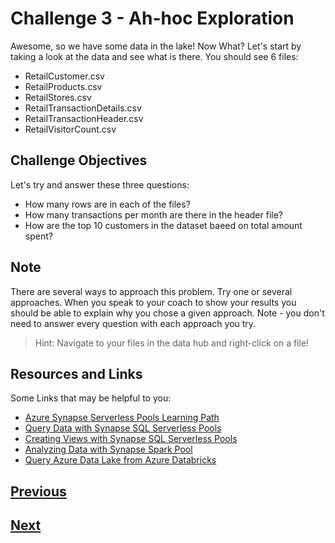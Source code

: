# Challenge 3 - Ah-hoc Exploration

Awesome, so we have some data in the lake! Now What? Let's start by taking a look at the data and see what is there. You should see 6 files: 
* RetailCustomer.csv
* RetailProducts.csv
* RetailStores.csv
* RetailTransactionDetails.csv
* RetailTransactionHeader.csv
* RetailVisitorCount.csv

## Challenge Objectives

Let's try and answer these three questions: 
* How many rows are in each of the files? 
* How many transactions per month are there in the header file? 
* How are the top 10 customers in the dataset baeed on total amount spent? 

## Note
There are several ways to approach this problem. Try one or several approaches. When you speak to your coach to show your results you should be able to explain why you chose a given approach. Note - you don't need to answer every question with each approach you try.

> Hint: Navigate to your files in the data hub and right-click on a file!

## Resources and Links

Some Links that may be helpful to you: 
* [Azure Synapse Serverless Pools Learning Path](https://docs.microsoft.com/en-us/learn/paths/build-data-analytics-solutions-using-azure-synapse-serverless-sql-pools/)
* [Query Data with Synapse SQL Serverless Pools](https://docs.microsoft.com/en-us/azure/synapse-analytics/sql/develop-storage-files-overview)
* [Creating Views with Synapse SQL Serverless Pools](https://docs.microsoft.com/en-us/azure/synapse-analytics/sql/create-use-views)
* [Analyzing Data with Synapse Spark Pool](https://docs.microsoft.com/en-us/azure/synapse-analytics/get-started-analyze-spark)
* [Query Azure Data Lake from Azure Databricks](https://docs.microsoft.com/en-us/azure/storage/blobs/data-lake-storage-use-databricks-spark)

## [Previous](Challenge-2.md)
## [Next](Challenge-4.md)
